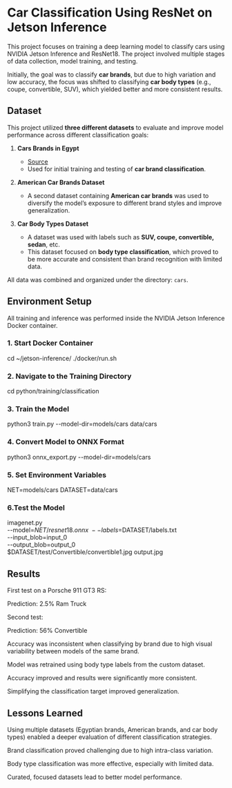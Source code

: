 # Car Classification Using ResNet on Jetson Inference

This project focuses on training a deep learning model to classify cars using NVIDIA Jetson Inference and ResNet18. The project involved multiple stages of data collection, model training, and testing.

Initially, the goal was to classify **car brands**, but due to high variation and low accuracy, the focus was shifted to classifying **car body types** (e.g., coupe, convertible, SUV), which yielded better and more consistent results.

## Dataset

This project utilized **three different datasets** to evaluate and improve model performance across different classification goals:

1. **Cars Brands in Egypt**  
   - [Source](https://www.kaggle.com/datasets/mohamedaziz15/cars-brands-in-egypt)  
   - Used for initial training and testing of **car brand classification**.

2. **American Car Brands Dataset**  
   - A second dataset containing **American car brands** was used to diversify the model’s exposure to different brand styles and improve generalization.

3. **Car Body Types Dataset**  
   - A dataset was used with labels such as **SUV, coupe, convertible, sedan**, etc.  
   - This dataset focused on **body type classification**, which proved to be more accurate and consistent than brand recognition with limited data.

All data was combined and organized under the directory: `cars`.

## Environment Setup

All training and inference was performed inside the NVIDIA Jetson Inference Docker container.

### 1. Start Docker Container

cd ~/jetson-inference/
./docker/run.sh

### 2. Navigate to the Training Directory

cd python/training/classification

### 3. Train the Model

python3 train.py --model-dir=models/cars data/cars

### 4. Convert Model to ONNX Format

python3 onnx_export.py --model-dir=models/cars

### 5. Set Environment Variables

NET=models/cars
DATASET=data/cars

### 6.Test the Model 

imagenet.py \
  --model=$NET/resnet18.onnx \
  --labels=$DATASET/labels.txt \
  --input_blob=input_0 \
  --output_blob=output_0 \
  $DATASET/test/Convertible/convertible1.jpg output.jpg

## Results
First test on a Porsche 911 GT3 RS:

Prediction: 2.5% Ram Truck

Second test:

Prediction: 56% Convertible

Accuracy was inconsistent when classifying by brand due to high visual variability between models of the same brand.

Model was retrained using body type labels from the custom dataset.

Accuracy improved and results were significantly more consistent.

Simplifying the classification target improved generalization.

## Lessons Learned 

Using multiple datasets (Egyptian brands, American brands, and car body types) enabled a deeper evaluation of different classification strategies.

Brand classification proved challenging due to high intra-class variation.

Body type classification was more effective, especially with limited data.

Curated, focused datasets lead to better model performance.


